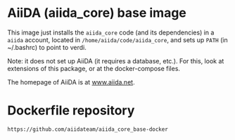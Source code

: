 # AiiDA (aiida_core) base image

This image just installs the ``aiida_core`` code (and its dependencies)
in a `aiida` account, located in `/home/aiida/code/aiida_core`, and
sets up `PATH` (in ~/.bashrc) to point to verdi.

Note: it does not set up AiiDA (it requires a database, etc.). For this,
look at extensions of this package, or at the docker-compose files.

The homepage of AiiDA is at www.aiida.net.

# Dockerfile repository

`https://github.com/aiidateam/aiida_core_base-docker`

